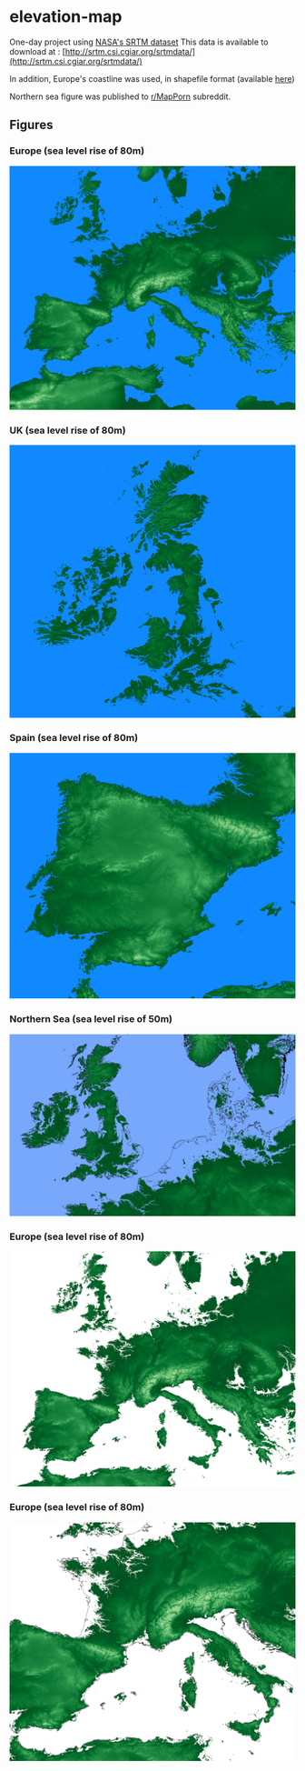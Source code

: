 # elevation-map

One-day project using [NASA's SRTM dataset](https://cgiarcsi.community/data/srtm-90m-digital-elevation-database-v4-1/)
This data is available to download at : [http://srtm.csi.cgiar.org/srtmdata/](http://srtm.csi.cgiar.org/srtmdata/)

In addition, Europe's coastline was used, in shapefile format (available [here](https://www.eea.europa.eu/data-and-maps/data/eea-coastline-for-analysis-1/gis-data/europe-coastline-shapefile))

Northern sea figure was published to [r/MapPorn](https://www.reddit.com/r/MapPorn/comments/d4c5r9/map_of_a_flooded_northern_sea_sea_level_rise_of/) subreddit.

## Figures

### Europe (sea level rise of 80m)
![](figures_min/europe_4-min.png)

### UK (sea level rise of 80m)
![](figures_min/uk_1-min.png)

### Spain (sea level rise of 80m) 
![](figures_min/spain_1-min.png)

### Northern Sea (sea level rise of 50m)
![](figures_min/europe_6-min.png)

### Europe (sea level rise of 80m)
![](figures_min/europe_2-min.png)

### Europe (sea level rise of 80m)
![](figures_min/europe_1-min.png)
